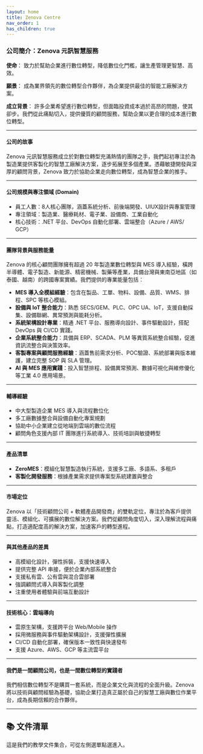 ```yaml
---
layout: home
title: Zenova Centre
nav_order: 1
has_children: true
---
```


### **公司簡介：Zenova 元訊智慧服務**

**使命**：
致力於幫助企業進行數位轉型，降低數位化門檻，讓生產管理更智慧、高效。

**願景**：
成為業界領先的數位轉型合作夥伴，為企業提供最佳的智能工廠解決方案。

**成立背景**：
許多企業希望進行數位轉型，但面臨投資成本過於高昂的問題，使其卻步。我們從此痛點切入，提供優質的顧問服務，幫助企業以更合理的成本進行數位轉型。

---

#### **公司的故事**
Zenova 元訊智慧服務成立於對數位轉型充滿熱情的團隊之手，我們起初專注於為製造業提供客製化的智慧工廠解決方案，逐步拓展至多個產業。憑藉敏捷開發與深厚的顧問背景，Zenova 致力於協助企業走向數位轉型，成為智慧企業的推手。

---

#### **公司規模與專注領域 (Domain)**
- 員工人數：8人核心團隊，涵蓋系統分析、前後端開發、UIUX設計與專案管理
- 專注領域：製造業、醫療耗材、電子業、設備商、工業自動化
- 核心技術：.NET 平台、DevOps 自動化部署、雲端整合（Azure / AWS/ GCP）

---

#### **團隊背景與服務能量**
Zenova 的核心顧問團隊擁有超過 20 年製造業數位轉型與 MES 導入經驗，橫跨半導體、電子製造、新能源、精密機械、製藥等產業，具備台灣與東南亞地區（如泰國、越南）的跨國專案實績。我們提供的專業能量包括：

- **MES 導入全模組經驗**：包含在製品、工單、物料、設備、品質、WMS、排程、SPC 等核心模組。
- **設備與 IoT 整合能力**：熟悉 SECS/GEM、PLC、OPC UA、IoT，支援自動採集、設備聯網、異常預測與能耗分析。
- **系統架構設計專業**：精通 .NET 平台、服務導向設計、事件驅動設計，搭配 DevOps 與 CI/CD 實踐。
- **企業系統整合能力**：具備與 ERP、SCADA、PLM 等異質系統整合經驗，促進資訊流整合與決策效率。
- **客製專案與顧問服務經驗**：涵蓋售前需求分析、POC驗證、系統部署與版本維護，建立完整 SOP 與 SLA 管理。
- **AI 與 MES 應用實踐**：投入智慧排程、設備異常預測、數據可視化與維修優化等工業 4.0 應用場景。

---

#### **輔導經驗**
- 中大型製造企業 MES 導入與流程數位化
- 多工廠數據整合與設備自動化專案規劃
- 協助中小企業建立從地端到雲端的數位流程
- 顧問角色支援內部 IT 團隊進行系統導入、技術培訓與敏捷轉型

---

#### **產品清單**
- **ZeroMES**：模組化智慧製造執行系統，支援多工廠、多語系、多租戶
- **客製化開發服務**：根據產業需求提供專案型系統建置與整合

---

#### **市場定位**
Zenova 以「技術顧問公司 + 軟體產品開發商」的雙軌定位，專注於為客戶提供靈活、模組化、可擴展的數位解決方案。我們從顧問角度切入，深入理解流程與痛點，打造適配度高的解決方案，加速客戶的轉型進程。

---

#### **與其他產品的差異**
- 高模組化設計，彈性拆裝，支援快速導入
- 提供完整 API 串接，便於企業內部系統整合
- 支援私有雲、公有雲與混合雲部署
- 強調顧問式導入與客製化調整
- 注重使用者體驗與前端互動設計

---

#### **技術核心：雲端導向**
- 雲原生架構，支援跨平台 Web/Mobile 操作
- 採用微服務與事件驅動架構設計，支援彈性擴展
- CI/CD 自動化部署，確保版本一致性與快速發布
- 支援 Azure、AWS、GCP 等主流雲平台

---

#### **我們是一間顧問公司，也是一間數位轉型的實踐者**
我們相信數位轉型不是購買一套系統，而是企業文化與流程的全面升級。Zenova 將以技術與顧問經驗為基礎，協助企業打造真正屬於自己的智慧工廠與數位作業平台，成為長期信賴的合作夥伴。


---

## 📚 文件清單
這是我們的教學文件集合，可從左側選單點選進入。